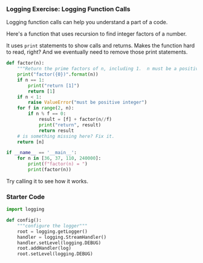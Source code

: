 ### Logging Exercise: Logging Function Calls

Logging function calls can help you understand a part of a code.

Here's a function that uses recursion to find integer factors
of a number.

It uses `print` statements to show calls and returns.
Makes the function hard to read, right?  And we eventually
need to remove those print statements.

```python
def factor(n):
    """Return the prime factors of n, including 1.  n must be a positive integer."""
    print("factor({0})".format(n))
    if n == 1:
        print("return [1]") 
        return [1]
    if n < 1:
        raise ValueError("must be positive integer")
    for f in range(2, n):
        if n % f == 0:
            result = [f] + factor(n//f)
            print("return", result)
            return result
    # is something missing here? Fix it.
    return [n]

if __name__ == '__main__':
    for n in [36, 37, 110, 240000]:
        print(f"factor(n) = ")
        print(factor(n))
```

Try calling it to see how it works.

### Starter Code

```python
import logging

def config():
    """configure the logger"""
    root = logging.getLogger()
    handler = logging.StreamHandler()
    handler.setLevel(logging.DEBUG)
    root.addHandler(log)
    root.setLevel(logging.DEBUG)
```

